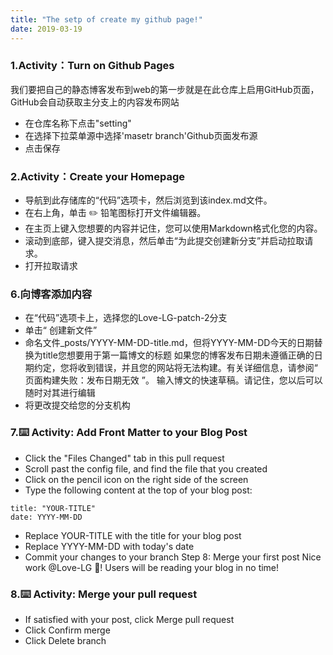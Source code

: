 ```yaml
---
title: "The setp of create my github page!"
date: 2019-03-19
---
```

### 1.Activity：Turn on Github Pages
我们要把自己的静态博客发布到web的第一步就是在此仓库上启用GitHub页面，GitHub会自动获取主分支上的内容发布网站
* 在仓库名称下点击"setting"
* 在选择下拉菜单源中选择'masetr branch'Github页面发布源
* 点击保存
### 2.Activity：Create your Homepage
* 导航到此存储库的“代码”选项卡，然后浏览到该index.md文件。
* 在右上角，单击 ✏️ 铅笔图标打开文件编辑器。
* 在主页上键入您想要的内容并记住，您可以使用Markdown格式化您的内容。
* 滚动到底部，键入提交消息，然后单击“为此提交创建新分支”并启动拉取请求。
* 打开拉取请求
### 6.向博客添加内容
* 在“代码”选项卡上，选择您的Love-LG-patch-2分支
* 单击“ 创建新文件”
* 命名文件_posts/YYYY-MM-DD-title.md，但将YYYY-MM-DD今天的日期替换为title您想要用于第一篇博文的标题
如果您的博客发布日期未遵循正确的日期约定，您将收到错误，并且您的网站将无法构建。有关详细信息，请参阅“ 页面构建失败：发布日期无效 ”。
输入博文的快速草稿。请记住，您以后可以随时对其进行编辑
* 将更改提交给您的分支机构
### 7.⌨️ Activity: Add Front Matter to your Blog Post
* Click the "Files Changed" tab in this pull request
* Scroll past the config file, and find the file that you created
* Click on the pencil icon on the right side of the screen
* Type the following content at the top of your blog post:
```
title: "YOUR-TITLE"
date: YYYY-MM-DD
```
* Replace YOUR-TITLE with the title for your blog post
* Replace YYYY-MM-DD with today's date
* Commit your changes to your branch
Step 8: Merge your first post
Nice work @Love-LG 🎉! Users will be reading your blog in no time!

### 8.⌨️ Activity: Merge your pull request
* If satisfied with your post, click Merge pull request
* Click Confirm merge
* Click Delete branch
